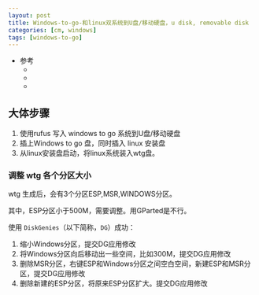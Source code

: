 ```yaml
---
layout: post
title: Windows-to-go-和linux双系统到U盘/移动硬盘，u disk, removable disk
categories: [cm, windows]
tags: [windows-to-go]
---
```


* 参考
  * []()
  * []()
  * []()


## 大体步骤

1. 使用rufus 写入 windows to go 系统到U盘/移动硬盘
1. 插上Windows to go 盘，同时插入 linux 安装盘
1. 从linux安装盘启动，将linux系统装入wtg盘。


### 调整 wtg 各个分区大小

wtg 生成后，会有3个分区ESP,MSR,WINDOWS分区。

其中，ESP分区小于500M，需要调整。用GParted是不行。

使用 `DiskGenies`（以下简称，`DG`）成功：

1. 缩小Windows分区，提交DG应用修改
1. 将Windows分区向后移动出一些空间，比如300M，提交DG应用修改
1. 删除MSR分区，右键ESP和Windows分区之间空白空间，新建ESP和MSR分区，提交DG应用修改
1. 删除新建的ESP分区，将原来ESP分区扩大。提交DG应用修改











